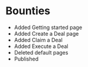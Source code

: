 # Bounties

- Added Getting started page
- Added Create a Deal page
- Added Claim a Deal
- Added Execute a Deal
- Deleted default pages
- Published
